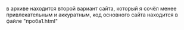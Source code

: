 в архиве находится второй вариант сайта, который я сочёл менее привлекательным и аккуратным, код основного сайта находится в файле "проба1.html"
